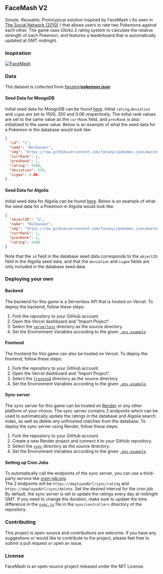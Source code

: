 ## FaceMash V2
Simple, Reusable, Prototypical solution inspired by FaceMash ( As seen in [The Social Network (2010)](https://www.imdb.com/title/tt1285016/) ) that allows users to rate two Pokemons against each other. The game uses Glicko 2 rating system to calculate the relative strength of each Pokemon, and features a leaderboard that is automatically updated at GMT midnight. 
### Inspiration
[![FaceMash](https://img.youtube.com/vi/KdtPNRzuKrk/0.jpg)](https://www.youtube.com/watch?v=KdtPNRzuKrk)

### Data
The dataset is collected from [fanzeyi](https://github.com/fanzeyi)/**[pokemon.json](https://github.com/fanzeyi/pokemon.json)**
#### Seed Data for MongoDB
Initial seed data for MongoDB can be found [here](https://github.com/cmgchess/facemash-v2/blob/master/sync/data/pokemon-db.json). Initial `rating`,`deviation` and `sigma` are set to 1500, 350 and 0.06 respectively. The initial rank values are set to the same value as the `currRank` field, and `prevRank` is also initialized to the same value. Below is an example of what the seed data for a Pokemon in the database would look like: 
```json
{
  "id": "1",
  "name": "Bulbasaur",
  "img": "https://raw.githubusercontent.com/fanzeyi/pokemon.json/master/images/001.png",
  "currRank": 1,
  "prevRank": 1,
  "rating": 1500,
  "deviation": 350,
  "sigma": 0.06
}
```
#### Seed Data for Algolia
Initial seed data for Algolia can be found [here](https://github.com/cmgchess/facemash-v2/blob/master/sync/data/pokemon-algolia.json). Below is an example of what the seed data for a Pokemon in Algolia would look like: 
```json
{
  "objectID": "1",
  "name": "Bulbasaur",
  "img": "https://raw.githubusercontent.com/fanzeyi/pokemon.json/master/images/001.png",
  "currRank": 1,
  "prevRank": 1,
  "rating": 1500
}
```
Note that the `id` field in the database seed data corresponds to the `objectID` field in the Algolia seed data, and that the `deviation` and `sigma` fields are only included in the database seed data.
### Deploying your own
#### Backend
The backend for this game is a Serverless API that is hosted on Vercel. To deploy the backend, follow these steps:

 1. Fork the repository to your GitHub account.
 2. Open the Vercel dashboard and "Import Project".
 3. Select the [`serverless`](https://github.com/cmgchess/facemash-v2/tree/master/serverless) directory as the source directory.
 4. Set the Environment Variables according to the given [`.env.example`](https://github.com/cmgchess/facemash-v2/blob/master/serverless/.env.example).

#### Frontend
The frontend for this game can also be hosted on Vercel. To deploy the frontend, follow these steps:
 1. Fork the repository to your GitHub account.
 2. Open the Vercel dashboard and "Import Project".
 3. Select the [`frontend`](https://github.com/cmgchess/facemash-v2/tree/master/frontend) directory as the source directory.
 4. Set the Environment Variables according to the given [`.env.example`](https://github.com/cmgchess/facemash-v2/blob/master/frontend/.env.example).

#### Sync server
The sync server for this game can be hosted on [Render](https://render.com/) or any other platform of your choice. The sync server contains 2 endpoints which can be used to automatically update the ratings in the database and Algolia search index, as well as delete any unfinished matches from the database. To deploy the sync server using Render, follow these steps:

 1. Fork the repository to your GitHub account.
 2. Create a new Render project and connect it to your GitHub repository.
 3. Select the [`sync`](https://github.com/cmgchess/facemash-v2/tree/master/sync) directory as the source directory.
 4. Set the Environment Variables according to the given [`.env.example`](https://github.com/cmgchess/facemash-v2/blob/master/sync/.env.example).

#### Setting up Cron Jobs
To automatically call the endpoints of the sync server, you can use a third-party service like [cron-job.org](https://cron-job.org/en/).  
The 2 endpoints will be `https://deployedUrl/sync/rating` and `https://deployedUrl/sync/delete`. Set the desired interval for the cron job. By default, the sync server is set to update the ratings every day at midnight GMT. If you need to change the duration, make sure to update the time difference in the [`sync.js`](https://github.com/cmgchess/facemash-v2/blob/master/sync/controllers/sync.js) file in the `sync/controllers` directory of the repository. 

### Contributing
This project is open-source and contributions are welcome. If you have any suggestions or would like to contribute to the project, please feel free to submit a pull request or open an issue.

### License
FaceMash is an open-source project released under the MIT License.
